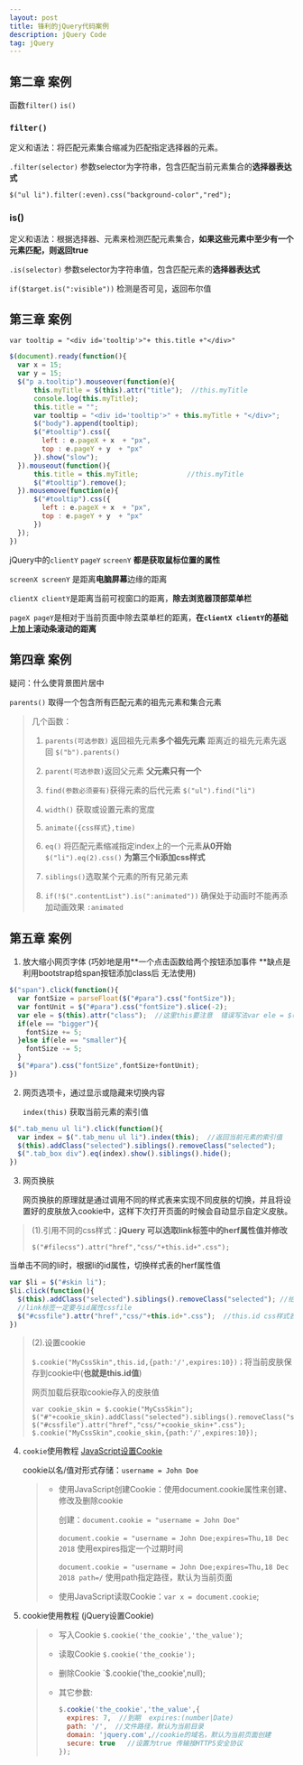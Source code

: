 ```yaml
---
layout: post
title: 锋利的jQuery代码案例
description: jQuery Code
tag: jQuery
---
```


## 第二章 案例

函数`filter()` `is()`

### `filter()` 

定义和语法：将匹配元素集合缩减为匹配指定选择器的元素。

`.filter(selector)` 参数selector为字符串，包含匹配当前元素集合的**选择器表达式**

`$("ul li").filter(:even).css("background-color","red");`

### is()

定义和语法：根据选择器、元素来检测匹配元素集合，**如果这些元素中至少有一个元素匹配，则返回true**

`.is(selector)` 参数selector为字符串值，包含匹配元素的**选择器表达式**

`if($target.is(":visible"))` 检测是否可见，返回布尔值 

## 第三章 案例

`var tooltip = "<div id='tooltip'>"+ this.title +"</div>"` 

```javascript
$(document).ready(function(){
  var x = 15;
  var y = 15;
  $("p a.tooltip").mouseover(function(e){
      this.myTitle = $(this).attr("title");  //this.myTitle
      console.log(this.myTitle);
      this.title = "";
      var tooltip = "<div id='tooltip'>" + this.myTitle + "</div>";
      $("body").append(tooltip);
      $("#tooltip").css({
        left : e.pageX + x  + "px",
        top : e.pageY + y  + "px"
      }).show("slow");
  }).mouseout(function(){
      this.title = this.myTitle;   			//this.myTitle
      $("#tooltip").remove();
  }).mousemove(function(e){
      $("#tooltip").css({
        left : e.pageX + x  + "px",
        top : e.pageY + y  + "px"
      })
  });
})
```

jQuery中的`clientY` `pageY` `screenY` **都是获取鼠标位置的属性**

`screenX screenY` 是距离**电脑屏幕**边缘的距离

`clientX clientY`是距离当前可视窗口的距离，**除去浏览器顶部菜单栏**

`pageX pageY`是相对于当前页面中除去菜单栏的距离，**在`clientX clientY`的基础上加上滚动条滚动的距离**

## 第四章 案例

疑问：什么使背景图片居中

`parents()` 取得一个包含所有匹配元素的祖先元素和集合元素

> 几个函数：
>
> 1. `parents(可选参数)` 返回祖先元素**多个祖先元素** 距离近的祖先元素先返回 `$("b").parents()`
>
>
> 2. `parent(可选参数)`返回父元素 **父元素只有一个**
> 3. `find(参数必须要有)`获得元素的后代元素  `$("ul").find("li")`
> 4. `width()` 获取或设置元素的宽度
> 5. `animate({css样式},time)`
> 6. `eq()` 将匹配元素缩减指定index上的一个元素**从0开始** `$("li").eq(2).css()` **为第三个li添加css样式**
> 7. `siblings()`选取某个元素的所有兄弟元素
> 8. `if(!$(".contentList").is(":animated"))` 确保处于动画时不能再添加动画效果 `:animated`

## 第五章 案例

1. 放大缩小网页字体  (巧妙地是用**一个点击函数给两个按钮添加事件 **缺点是利用bootstrap给span按钮添加class后 无法使用)

```javascript
$("span").click(function(){
  var fontSize = parseFloat($("#para").css("fontSize"));
  var fontUnit = $("#para").css("fontSize").slice(-2);
  var ele = $(this).attr("class");  //这里this要注意  错误写法var ele = $("span").attr("class"); 
  if(ele == "bigger"){
    fontSize += 5;
  }else if(ele == "smaller"){
    fontSize -= 5;
  }
  $("#para").css("fontSize",fontSize+fontUnit);
})
```

2. 网页选项卡，通过显示或隐藏来切换内容

   `index(this)` 获取当前元素的索引值

```javascript
$(".tab_menu ul li").click(function(){
  var index = $(".tab_menu ul li").index(this);  //返回当前元素的索引值
  $(this).addClass("selected").siblings().removeClass("selected");
  $(".tab_box div").eq(index).show().siblings().hide();
})
```

3. 网页换肤

   网页换肤的原理就是通过调用不同的样式表来实现不同皮肤的切换，并且将设置好的皮肤放入cookie中，这样下次打开页面的时候会自动显示自定义皮肤。

> (1).引用不同的css样式：**jQuery 可以选取link标签中的herf属性值并修改**
>
> `$("#filecss").attr("href","css/"+this.id+".css");`

当单击不同的li时，根据li的id属性，切换样式表的herf属性值

```javascript
var $li = $("#skin li");
$li.click(function(){
  $(this).addClass("selected").siblings().removeClass("selected"); //给点击的li添加样式
  //link标签一定要与id属性cssfile
  $("#cssfile").attr("href","css/"+this.id+".css");  //this.id css样式表链接地址由点击的li的id确定
})
```

>  (2).设置cookie
>
>  `$.cookie("MyCssSkin",this.id,{path:'/',expires:10})；`将当前皮肤保存到cookie中(**也就是this.id值**)
>
>  网页加载后获取cookie存入的皮肤值
>
>  ```
>  var cookie_skin = $.cookie("MyCssSkin");
>  $("#"+cookie_skin).addClass("selected").siblings().removeClass("selected");
>  $("#cssfile").attr("href","css/"+cookie_skin+".css");
>  $.cookie("MyCssSkin",cookie_skin,{path:'/',expires:10});
>  ```

4. `cookie`使用教程 [JavaScript设置Cookie](http://www.runoob.com/js/js-cookies.html)

   cookie以名/值对形式存储：`username = John Doe`

   > * 使用JavaScript创建Cookie：使用document.cookie属性来创建、修改及删除cookie
   >
   >   创建：`document.cookie = "username = John Doe"`
   >
   >   ​	   `document.cookie = "username = John Doe;expires=Thu,18 Dec 2018` 使用expires指定一个过期时间
   >
   >   ​	   `document.cookie = "username = John Doe;expires=Thu,18 Dec 2018 path=/` 使用path指定路径，默认为当前页面
   >
   > * 使用JavaScript读取Cookie：`var x = document.cookie`;

5. cookie使用教程 (jQuery设置Cookie)

   > * 写入Cookie `$.cookie('the_cookie','the_value')`;
   >
   > * 读取Cookie `$.cookie('the_cookie');`
   >
   > * 删除Cookie `$.cookie('the_cookie',null);
   >
   > * 其它参数:
   >
   >   ```javascript
   >   $.cookie('the_cookie','the_value',{
   >     expires: 7,  //到期  expires:(number|Date)
   >     path: '/',  //文件路径，默认为当前目录
   >     domain: 'jquery.com',//cookie的域名，默认为当前页面创建
   >     secure: true   //设置为true 传输按HTTPS安全协议
   >   });
   >   ```

   ​

